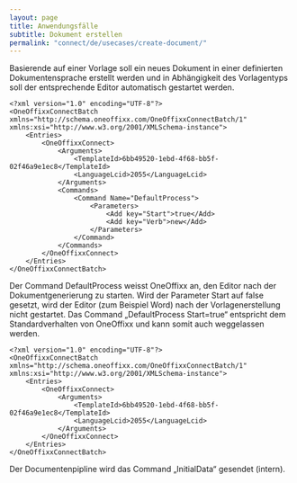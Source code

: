 ```yaml
---
layout: page
title: Anwendungsfälle
subtitle: Dokument erstellen
permalink: "connect/de/usecases/create-document/"
---
```


Basierende auf einer Vorlage soll ein neues Dokument in einer definierten Dokumentensprache erstellt werden und in Abhängigkeit des Vorlagentyps soll der entsprechende Editor automatisch gestartet werden. 
    
    <?xml version="1.0" encoding="UTF-8"?>
    <OneOffixxConnectBatch xmlns="http://schema.oneoffixx.com/OneOffixxConnectBatch/1" xmlns:xsi="http://www.w3.org/2001/XMLSchema-instance">
    	<Entries>
    		<OneOffixxConnect>
    			<Arguments>
    				<TemplateId>6bb49520-1ebd-4f68-bb5f-02f46a9e1ec8</TemplateId>
    				<LanguageLcid>2055</LanguageLcid>
    			</Arguments>
    			<Commands>
    				<Command Name="DefaultProcess">
    					<Parameters>
    						<Add key="Start">true</Add>
    						<Add key="Verb">new</Add>
    					</Parameters>
    				</Command>
    			</Commands>
    		</OneOffixxConnect>
    	</Entries>
    </OneOffixxConnectBatch>
   
Der Command DefaultProcess weisst OneOffixx an, den Editor nach der Dokumentgenerierung zu starten. Wird der Parameter Start auf false gesetzt, wird der Editor (zum Beispiel Word) nach der Vorlagenerstellung nicht gestartet. Das Command „DefaultProcess Start=true“ entspricht dem Standardverhalten von OneOffixx und kann somit auch weggelassen werden.

    <?xml version="1.0" encoding="UTF-8"?>
    <OneOffixxConnectBatch xmlns="http://schema.oneoffixx.com/OneOffixxConnectBatch/1" xmlns:xsi="http://www.w3.org/2001/XMLSchema-instance">
    	<Entries>
    		<OneOffixxConnect>
    			<Arguments>
    				<TemplateId>6bb49520-1ebd-4f68-bb5f-02f46a9e1ec8</TemplateId>
    				<LanguageLcid>2055</LanguageLcid>
    			</Arguments>
    		</OneOffixxConnect>
    	</Entries>
    </OneOffixxConnectBatch>

Der Documentenpipline wird das Command „InitialData“ gesendet (intern).

